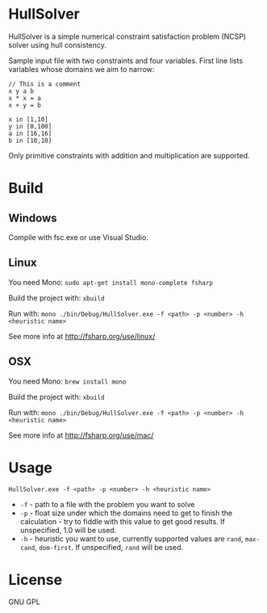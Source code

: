 # HullSolver

HullSolver is a simple numerical constraint satisfaction problem (NCSP) solver using hull consistency.

Sample input file with two constraints and four variables. First line lists variables whose domains we aim to narrow:

```
// This is a comment
x y a b
x * x = a
x + y = b

x in [1,10]
y in [0,100]
a in [16,16]
b in [10,10]
```

Only primitive constraints with addition and multiplication are supported.

# Build
## Windows
Compile with fsc.exe or use Visual Studio.

## Linux
You need Mono: `sudo apt-get install mono-complete fsharp`

Build the project with: `xbuild`

Run with: `mono ./bin/Debug/HullSolver.exe -f <path> -p <number> -h <heuristic name>`

See more info at http://fsharp.org/use/linux/

## OSX
You need Mono: `brew install mono`

Build the project with: `xbuild`

Run with: `mono ./bin/Debug/HullSolver.exe -f <path> -p <number> -h <heuristic name>`

See more info at http://fsharp.org/use/mac/

# Usage

`HullSolver.exe -f <path> -p <number> -h <heuristic name>`
- `-f` - path to a file with the problem you want to solve
- `-p` - float size under which the domains need to get to finish the calculation - try to fiddle with this value to get good results. If unspecified, 1.0 will be used.
- `-h` - heuristic you want to use, currently supported values are `rand`, `max-cand`, `dom-first`. If unspecified, `rand` will be used.

# License
GNU GPL
